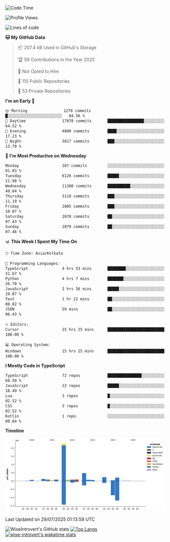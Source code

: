 <!--START_SECTION:waka-->
![Code Time](http://img.shields.io/badge/Code%20Time-2%2C415%20hrs%207%20mins-blue)

![Profile Views](http://img.shields.io/badge/Profile%20Views-0-blue)

![Lines of code](https://img.shields.io/badge/From%20Hello%20World%20I%27ve%20Written-4.0%20million%20lines%20of%20code-blue)

**🐱 My GitHub Data** 

> 📦 207.4 kB Used in GitHub's Storage 
 > 
> 🏆 59 Contributions in the Year 2025
 > 
> 🚫 Not Opted to Hire
 > 
> 📜 115 Public Repositories 
 > 
> 🔑 53 Private Repositories 
 > 
**I'm an Early 🐤** 

```text
🌞 Morning                1270 commits        █░░░░░░░░░░░░░░░░░░░░░░░░   04.56 % 
🌆 Daytime                17978 commits       ████████████████░░░░░░░░░   64.52 % 
🌃 Evening                4800 commits        ████░░░░░░░░░░░░░░░░░░░░░   17.23 % 
🌙 Night                  3817 commits        ███░░░░░░░░░░░░░░░░░░░░░░   13.70 % 
```
📅 **I'm Most Productive on Wednesday** 

```text
Monday                   287 commits         ░░░░░░░░░░░░░░░░░░░░░░░░░   01.03 % 
Tuesday                  6126 commits        █████░░░░░░░░░░░░░░░░░░░░   21.98 % 
Wednesday                11380 commits       ██████████░░░░░░░░░░░░░░░   40.84 % 
Thursday                 3118 commits        ███░░░░░░░░░░░░░░░░░░░░░░   11.19 % 
Friday                   2805 commits        ███░░░░░░░░░░░░░░░░░░░░░░   10.07 % 
Saturday                 2070 commits        ██░░░░░░░░░░░░░░░░░░░░░░░   07.43 % 
Sunday                   2079 commits        ██░░░░░░░░░░░░░░░░░░░░░░░   07.46 % 
```


📊 **This Week I Spent My Time On** 

```text
🕑︎ Time Zone: Asia/Kolkata

💬 Programming Languages: 
TypeScript               4 hrs 53 mins       ████████░░░░░░░░░░░░░░░░░   31.67 % 
Python                   4 hrs 7 mins        ███████░░░░░░░░░░░░░░░░░░   26.70 % 
JavaScript               2 hrs 56 mins       █████░░░░░░░░░░░░░░░░░░░░   19.07 % 
Text                     1 hr 21 mins        ██░░░░░░░░░░░░░░░░░░░░░░░   08.82 % 
JSON                     59 mins             ██░░░░░░░░░░░░░░░░░░░░░░░   06.43 % 

🔥 Editors: 
Cursor                   15 hrs 25 mins      █████████████████████████   100.00 % 

💻 Operating System: 
Windows                  15 hrs 25 mins      █████████████████████████   100.00 % 
```

**I Mostly Code in TypeScript** 

```text
TypeScript               72 repos            ███████████████░░░░░░░░░░   60.50 % 
JavaScript               22 repos            █████░░░░░░░░░░░░░░░░░░░░   18.49 % 
Lua                      3 repos             █░░░░░░░░░░░░░░░░░░░░░░░░   02.52 % 
CSS                      3 repos             █░░░░░░░░░░░░░░░░░░░░░░░░   02.52 % 
Kotlin                   1 repo              ░░░░░░░░░░░░░░░░░░░░░░░░░   00.84 % 
```



**Timeline**

![Lines of Code chart](https://raw.githubusercontent.com/wise-introvert/wise-introvert/master/assets/bar_graph.png)


 Last Updated on 29/07/2025 01:13:59 UTC
<!--END_SECTION:waka-->

![WiseIntrovert's GitHub stats](https://github-readme-stats.vercel.app/api?username=wise-introvert&count_private=true&show_icons=true)
[![Top Langs](https://github-readme-stats.vercel.app/api/top-langs/?username=wise-introvert&langs_count=10)](https://github.com/anuraghazra/github-readme-stats)
[![wise-introvert's wakatime stats](https://github-readme-stats.vercel.app/api/wakatime?username=wiseintrovert)](https://github.com/anuraghazra/github-readme-stats)
